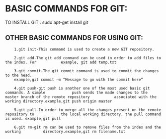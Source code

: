 # BASIC COMMANDS FOR GIT:

TO INSTALL GIT : sudo apt-get install git

## OTHER BASIC COMMANDS FOR USING GIT:

		1.git init-This command is used to create a new GIT repository. 

		2.git add-The git add command can be used in order to add files to the index. For 			example, git add temp.txt

		3.git commit-The git commit command is used to commit the changes to the head. 
		example,git commit –m “Message to go with the commit here”

		4.git push-git push is another one of the most used basic git commands. A simple 			push sends the made changes to the master branch of the remote repository 			associated with the working directory.example,git push origin master

		5.git pull-In order to merge all the changes present on the remote repository to 			the local working directory, the pull command is used. example,git pull

		6.git rm-git rm can be used to remove files from the index and the working 			directory.example,git rm filename.txt

